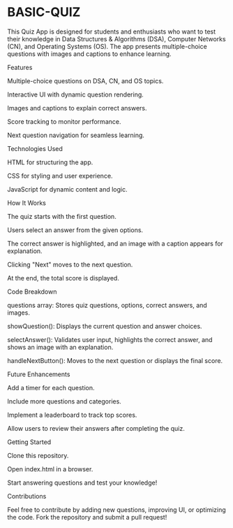 # BASIC-QUIZ

This Quiz App is designed for students and enthusiasts who want to test their knowledge in Data Structures & Algorithms (DSA), Computer Networks (CN), and Operating Systems (OS). The app presents multiple-choice questions with images and captions to enhance learning.

Features

Multiple-choice questions on DSA, CN, and OS topics.

Interactive UI with dynamic question rendering.

Images and captions to explain correct answers.

Score tracking to monitor performance.

Next question navigation for seamless learning.

Technologies Used

HTML for structuring the app.

CSS for styling and user experience.

JavaScript for dynamic content and logic.

How It Works

The quiz starts with the first question.

Users select an answer from the given options.

The correct answer is highlighted, and an image with a caption appears for explanation.

Clicking "Next" moves to the next question.

At the end, the total score is displayed.

Code Breakdown

questions array: Stores quiz questions, options, correct answers, and images.

showQuestion(): Displays the current question and answer choices.

selectAnswer(): Validates user input, highlights the correct answer, and shows an image with an explanation.

handleNextButton(): Moves to the next question or displays the final score.

Future Enhancements

Add a timer for each question.

Include more questions and categories.

Implement a leaderboard to track top scores.

Allow users to review their answers after completing the quiz.

Getting Started

Clone this repository.

Open index.html in a browser.

Start answering questions and test your knowledge!

Contributions

Feel free to contribute by adding new questions, improving UI, or optimizing the code. Fork the repository and submit a pull request!
